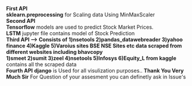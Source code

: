 **First API**
<br>
**sklearn.preprocessing** for Scaling data Using MinMaxScaler 
<br>
**Second API**
<br>
**Tensorflow** models are used to predict Stock Market Prices.
<br>
**LSTM** jupyter file contains model of Stock Prediction
<br>
**Third API --> Consists of 1)nsetools 2)pandas_datawebreader 3)yahoo finance 4)Kaggle  5)Varoius sites BSE NSE Sites etc data scraped from different websites including bhavcopy**
<br>
**1)smeet 2)sumit 3)zeel 4)nsetools 5)Infosys 6)Equity_L from kaggle** contains all the scraped data 
<br>
**Fourth API** **django** is Used for all visulization purposes..
**Thank You Very Much Sir** For Question of your assesment you can definetly ask in Issue's
